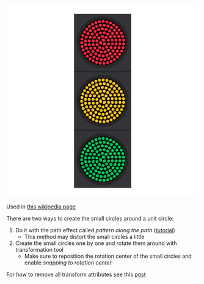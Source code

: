 ![The vector graphic](2-vectorized.svg)

Used in [this wikipedia page](https://fa.wikipedia.org/wiki/%DA%86%D8%B1%D8%A7%D8%BA_%D8%B1%D8%A7%D9%87%D9%86%D9%85%D8%A7%DB%8C%DB%8C)

There are two ways to create the small circles around a unit circle:
 1. Do it with the path effect called *pattern along the path* ([tutorial](https://www.youtube.com/watch?v=3jve45Z60iU))
    - This method may distort the small circles a little
 2. Create the small circles one by one and rotate them around with transformation tool
    - Make sure to reposition the rotation center of the small circles and enable *snapping to rotation center*

For how to remove all transform attributes see this [post](https://stackoverflow.com/a/41258748)
